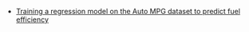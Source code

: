 * [Training a regression model on the Auto MPG dataset to predict fuel efficiency](https://github.com/UgurUysal86/My-ML-Notebooks/blob/main/regression/ex-2/20240320_Training_a_regression_model_on_the_Auto_MPG_dataset_to_predict_fuel_efficiency.ipynb)
